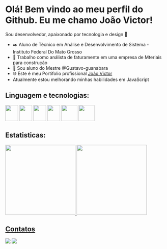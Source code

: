 # Olá! Bem vindo ao meu perfil do Github. Eu me chamo João Victor!
Sou desenvolvedor, apaixonado por tecnologia e design :blue_heart:

- :black_nib: Aluno de Técnico em Análise e Desenvolvimento de Sistema - Instituto Federal Do Mato Grosso
- :mag_right: Trabalho como análista de faturamente em uma empresa de Mteriais para construção
- :ear_of_rice: Sou aluno do Mestre @Gustavo-guanabara
- :globe_with_meridians: Este é meu Portifolio profissional [João Victor](ttps://joaovictor-noschang.github.io/Portifolio/)
- Atualmente estou melhorando minhas habilidades em JavaScript <img src="https://cdn.jsdelivr.net/gh/devicons/devicon@latest/icons/javascript/javascript-original.svg" width="15px"/>

## Linguagem e tecnologias:

<div>
  <img src="https://cdn.jsdelivr.net/gh/devicons/devicon@latest/icons/html5/html5-original.svg" width="40px" height="50" />
  <img src="https://cdn.jsdelivr.net/gh/devicons/devicon@latest/icons/css3/css3-original.svg" width="40px" height="50" />
  <img src="https://cdn.jsdelivr.net/gh/devicons/devicon@latest/icons/javascript/javascript-original.svg" width="40px" height="50" />
  <img src="https://cdn.jsdelivr.net/gh/devicons/devicon@latest/icons/figma/figma-original.svg" width="40px" height="50" />
  <img src="https://cdn.jsdelivr.net/gh/devicons/devicon@latest/icons/php/php-original.svg" width="50px" height="50" />
  <img src="https://cdn.jsdelivr.net/gh/devicons/devicon@latest/icons/mysql/mysql-original-wordmark.svg" width="50px" height="50" />
</div>

## Estatisticas:
<div>
  <a href="https://github.com/joaovictor-noschang">
  <img loading="lazy" height="220em" src="https://github-readme-stats.vercel.app/api/top-langs/?username=joaovictor-noschang&layout=compact&langs_count=7&theme=catppuccin_mocha"/>
  <img loading="lazy" height="220em" src="https://github-readme-stats.vercel.app/api?username=joaovictor-noschang&show_icons=true&theme=catppuccin_mocha"/>
</div>



## Contatos
<div>
  <a href="https://www.linkedin.com/in/seu-usuário-linkedln-aqui" target="_blank"><img loading="lazy" src="https://img.shields.io/badge/-LinkedIn-%230077B5?style=for-the-badge&logo=linkedin&logoColor=white" target="_blank"></a>
  <a href="https://instagram.com/seu-usuário-instagram-aqui" target="_blank"><img loading="lazy" src="https://img.shields.io/badge/-Instagram-%23E4405F?style=for-the-badge&logo=instagram&logoColor=white" target="_blank"></a>
</div>
